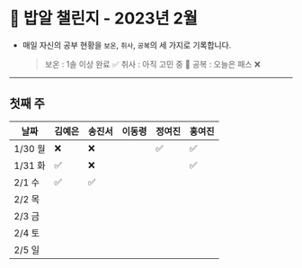 # 🍚 밥알 챌린지 - 2023년 2월
- 매일 자신의 공부 현황을 `보온`, `취사`, `공복`의 세 가지로 기록합니다.
    
    > 보온 : 1솔 이상 완료 ✅
    취사 : 아직 고민 중 🤔
    공복 : 오늘은 패스 ❌
---

## 첫째 주
**날짜**|김예은|송진서|이동령|정여진|홍여진
---|---|---|---|---|---
1/30 월|❌ |❌ | |✅|✅
1/31 화|✅ |❌ | | |✅
2/1 수|✅  |✅ | | |
2/2 목|  | | | |
2/3 금| | | | |
2/4 토| | | | |
2/5 일| | | | |
